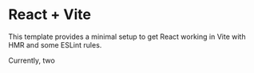 # React + Vite

This template provides a minimal setup to get React working in Vite with HMR and some ESLint rules.

Currently, two 

